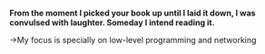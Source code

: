  **From the moment I picked your book up until I laid it down, I was convulsed with laughter. Someday I intend reading it.**

->My focus is specially on low-level programming and networking 
 
 
